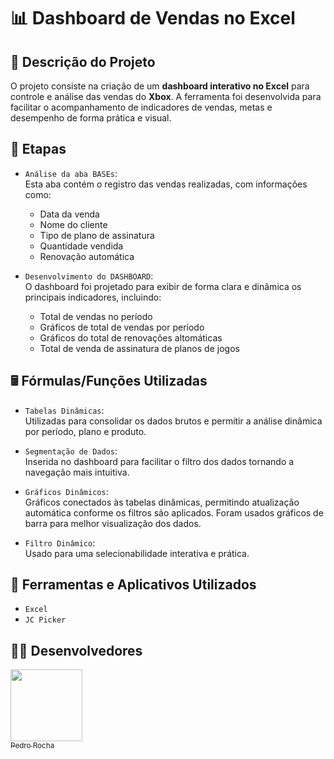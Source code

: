 # 📊 Dashboard de Vendas no Excel

## 🧾 Descrição do Projeto  
O projeto consiste na criação de um **dashboard interativo no Excel** para controle e análise das vendas do **Xbox**. A ferramenta foi desenvolvida para facilitar o acompanhamento de indicadores de vendas, metas e desempenho de forma prática e visual.

## 📑 Etapas

- `Análise da aba BASEs`:  
Esta aba contém o registro das vendas realizadas, com informações como:
  - Data da venda
  - Nome do cliente
  - Tipo de plano de assinatura
  - Quantidade vendida
  - Renovação automática

- `Desenvolvimento do DASHBOARD`:  
O dashboard foi projetado para exibir de forma clara e dinâmica os principais indicadores, incluindo:
  - Total de vendas no período
  - Gráficos de total de vendas por período
  - Gráficos do total de renovações altomáticas
  - Total de venda de assinatura de planos de jogos

## 🖩 Fórmulas/Funções Utilizadas

- `Tabelas Dinâmicas`:  
Utilizadas para consolidar os dados brutos e permitir a análise dinâmica por período, plano e produto.

- `Segmentação de Dados`:  
Inserida no dashboard para facilitar o filtro dos dados tornando a navegação mais intuitiva.

- `Gráficos Dinâmicos`:  
Gráficos conectados às tabelas dinâmicas, permitindo atualização automática conforme os filtros são aplicados. Foram usados gráficos de barra para melhor visualização dos dados.

- `Filtro Dinâmico`:  
Usado para uma selecionabilidade interativa e prática.

## 🧰 Ferramentas e Aplicativos Utilizados

- ``Excel``  
- ``JC Picker``  

## 👨‍💻 Desenvolvedores

[<img loading="lazy" src="https://avatars.githubusercontent.com/u/201495780?s=96&v=4" width=115><br><sub>Pedro Rocha</sub>](https://github.com/Pedro-Rocha89)
